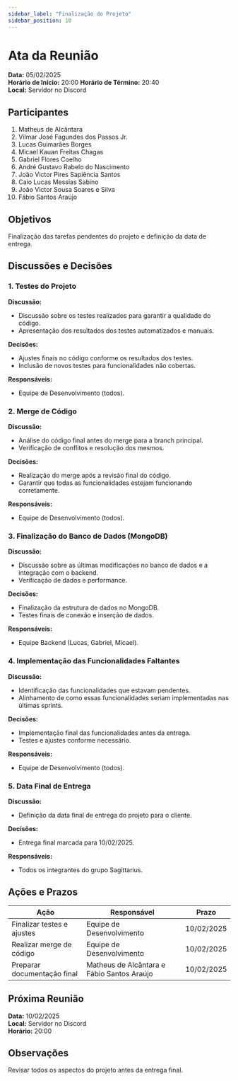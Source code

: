 ```yaml
---
sidebar_label: "Finalização do Projeto"
sidebar_position: 10
---
```


# Ata da Reunião

**Data:** 05/02/2025  
**Horário de Início:** 20:00 
**Horário de Término:** 20:40  
**Local:** Servidor no Discord

## Participantes
1. Matheus de Alcântara  
2. Vilmar José Fagundes dos Passos Jr.  
3. Lucas Guimarães Borges  
4. Micael Kauan Freitas Chagas  
5. Gabriel Flores Coelho  
6. André Gustavo Rabelo do Nascimento  
7. João Victor Pires Sapiência Santos  
8. Caio Lucas Messias Sabino  
9. João Victor Sousa Soares e Silva  
10. Fábio Santos Araújo  

## Objetivos
Finalização das tarefas pendentes do projeto e definição da data de entrega.

## Discussões e Decisões

### 1. Testes do Projeto  
**Discussão:**
- Discussão sobre os testes realizados para garantir a qualidade do código.
- Apresentação dos resultados dos testes automatizados e manuais.

**Decisões:**
- Ajustes finais no código conforme os resultados dos testes.
- Inclusão de novos testes para funcionalidades não cobertas.

**Responsáveis:**
- Equipe de Desenvolvimento (todos).

### 2. Merge de Código  
**Discussão:**
- Análise do código final antes do merge para a branch principal.
- Verificação de conflitos e resolução dos mesmos.

**Decisões:**
- Realização do merge após a revisão final do código.
- Garantir que todas as funcionalidades estejam funcionando corretamente.

**Responsáveis:**
- Equipe de Desenvolvimento (todos).

### 3. Finalização do Banco de Dados (MongoDB)  
**Discussão:**
- Discussão sobre as últimas modificações no banco de dados e a integração com o backend.
- Verificação de dados e performance.

**Decisões:**
- Finalização da estrutura de dados no MongoDB.
- Testes finais de conexão e inserção de dados.

**Responsáveis:**
- Equipe Backend (Lucas, Gabriel, Micael).

### 4. Implementação das Funcionalidades Faltantes  
**Discussão:**
- Identificação das funcionalidades que estavam pendentes.
- Alinhamento de como essas funcionalidades seriam implementadas nas últimas sprints.

**Decisões:**
- Implementação final das funcionalidades antes da entrega.
- Testes e ajustes conforme necessário.

**Responsáveis:**
- Equipe de Desenvolvimento (todos).

### 5. Data Final de Entrega  
**Discussão:**
- Definição da data final de entrega do projeto para o cliente.

**Decisões:**
- Entrega final marcada para 10/02/2025.

**Responsáveis:**
- Todos os integrantes do grupo Sagittarius.

## Ações e Prazos
| Ação                             | Responsável             | Prazo         |
| -------------------------------- | ----------------------- | ------------- |
| Finalizar testes e ajustes      | Equipe de Desenvolvimento | 10/02/2025 |
| Realizar merge de código        | Equipe de Desenvolvimento | 10/02/2025 |
| Preparar documentação final      | Matheus de Alcântara e Fábio Santos Araújo | 10/02/2025 |

## Próxima Reunião  
**Data:** 10/02/2025  
**Local:** Servidor no Discord  
**Horário:** 20:00  

## Observações  
Revisar todos os aspectos do projeto antes da entrega final.
